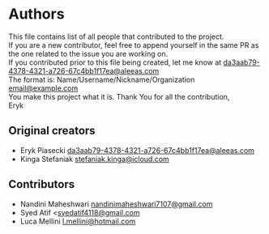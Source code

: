 # Authors

This file contains list of all people that contributed to the project.<br>
If you are a new contributor, feel free to append yourself in the same PR as the one related to the issue you are working on.<br>
If you contributed prior to this file being created, let me know at da3aab79-4378-4321-a726-67c4bb1f17ea@aleeas.com <br>
The format is: Name/Username/Nickname/Organization <email@example.com> <br>
You make this project what it is. Thank You for all the contribution,<br>
Eryk

## Original creators

- Eryk Piasecki <da3aab79-4378-4321-a726-67c4bb1f17ea@aleeas.com>
- Kinga Stefaniak <stefaniak.kinga@icloud.com>

## Contributors

- Nandini Maheshwari <nandinimaheshwari7107@gmail.com>
- Syed Atif <syedatif4118> <syedatif4118@gmail.com
- Luca Mellini <l.mellini@hotmail.com>